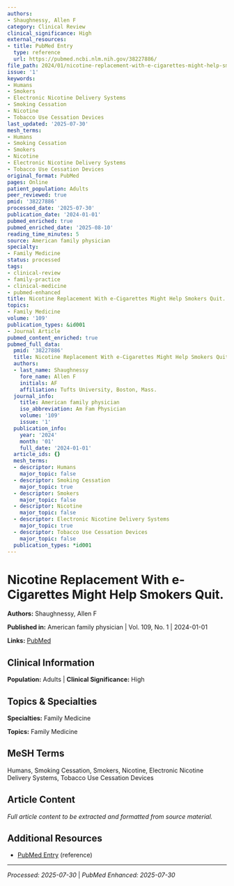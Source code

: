 ```yaml
---
authors:
- Shaughnessy, Allen F
category: Clinical Review
clinical_significance: High
external_resources:
- title: PubMed Entry
  type: reference
  url: https://pubmed.ncbi.nlm.nih.gov/38227886/
file_path: 2024/01/nicotine-replacement-with-e-cigarettes-might-help-smokers-qu.md
issue: '1'
keywords:
- Humans
- Smokers
- Electronic Nicotine Delivery Systems
- Smoking Cessation
- Nicotine
- Tobacco Use Cessation Devices
last_updated: '2025-07-30'
mesh_terms:
- Humans
- Smoking Cessation
- Smokers
- Nicotine
- Electronic Nicotine Delivery Systems
- Tobacco Use Cessation Devices
original_format: PubMed
pages: Online
patient_population: Adults
peer_reviewed: true
pmid: '38227886'
processed_date: '2025-07-30'
publication_date: '2024-01-01'
pubmed_enriched: true
pubmed_enriched_date: '2025-08-10'
reading_time_minutes: 5
source: American family physician
specialty:
- Family Medicine
status: processed
tags:
- clinical-review
- family-practice
- clinical-medicine
- pubmed-enhanced
title: Nicotine Replacement With e-Cigarettes Might Help Smokers Quit.
topics:
- Family Medicine
volume: '109'
publication_types: &id001
- Journal Article
pubmed_content_enriched: true
pubmed_full_data:
  pmid: '38227886'
  title: Nicotine Replacement With e-Cigarettes Might Help Smokers Quit.
  authors:
  - last_name: Shaughnessy
    fore_name: Allen F
    initials: AF
    affiliation: Tufts University, Boston, Mass.
  journal_info:
    title: American family physician
    iso_abbreviation: Am Fam Physician
    volume: '109'
    issue: '1'
  publication_info:
    year: '2024'
    month: '01'
    full_date: '2024-01-01'
  article_ids: {}
  mesh_terms:
  - descriptor: Humans
    major_topic: false
  - descriptor: Smoking Cessation
    major_topic: true
  - descriptor: Smokers
    major_topic: false
  - descriptor: Nicotine
    major_topic: false
  - descriptor: Electronic Nicotine Delivery Systems
    major_topic: true
  - descriptor: Tobacco Use Cessation Devices
    major_topic: false
  publication_types: *id001
---
```


# Nicotine Replacement With e-Cigarettes Might Help Smokers Quit.

**Authors:** Shaughnessy, Allen F

**Published in:** American family physician | Vol. 109, No. 1 | 2024-01-01

**Links:** [PubMed](https://pubmed.ncbi.nlm.nih.gov/38227886/)

## Clinical Information

**Population:** Adults | **Clinical Significance:** High

## Topics & Specialties

**Specialties:** Family Medicine

**Topics:** Family Medicine

## MeSH Terms

Humans, Smoking Cessation, Smokers, Nicotine, Electronic Nicotine Delivery Systems, Tobacco Use Cessation Devices

## Article Content

*Full article content to be extracted and formatted from source material.*

## Additional Resources

- [PubMed Entry](https://pubmed.ncbi.nlm.nih.gov/38227886/) (reference)

---

*Processed: 2025-07-30* | *PubMed Enhanced: 2025-07-30*
